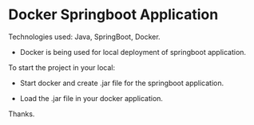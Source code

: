 # Docker Springboot Application
Technologies used: Java, SpringBoot, Docker.

- Docker is being used for local deployment of springboot application.
  
To start the project in your local:

- Start docker and create .jar file for the springboot application.

- Load the .jar file in your docker application.

Thanks.
